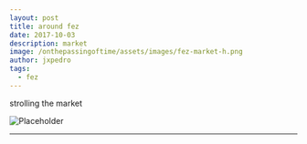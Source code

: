 ```yaml
---
layout: post
title: around fez
date: 2017-10-03
description: market
image: /onthepassingoftime/assets/images/fez-market-h.png
author: jxpedro
tags: 
  - fez
---
```

<p >strolling the market</p>

![Placeholder](/onthepassingoftime/assets/images/fez-market.jpg)

<p></p>

<hr/>
